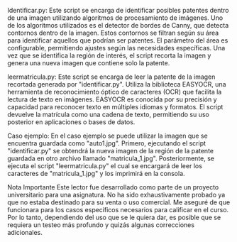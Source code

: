 Identificar.py:
Este script se encarga de identificar posibles patentes dentro de una imagen utilizando algoritmos de procesamiento de imágenes. Uno de los algoritmos utilizados es el detector de bordes de Canny, que detecta contornos dentro de la imagen. Estos contornos se filtran según su área para identificar aquellos que podrían ser patentes. El parámetro del área es configurable, permitiendo ajustes según las necesidades específicas. Una vez que se identifica la región de interés, el script recorta la imagen y genera una nueva imagen que contiene solo la patente.

leermatricula.py:
Este script se encarga de leer la patente de la imagen recortada generada por "identificar.py". Utiliza la biblioteca EASYOCR, una herramienta de reconocimiento óptico de caracteres (OCR) que facilita la lectura de texto en imágenes. EASYOCR es conocida por su precisión y capacidad para reconocer texto en múltiples idiomas y formatos. El script devuelve la matrícula como una cadena de texto, permitiendo su uso posterior en aplicaciones o bases de datos.


Caso ejemplo: En el caso ejemplo se puede utilizar la imagen que se encuentra guardada como "auto1.jpg". Primero, ejecutando el script "identificar.py" se obtendrá la nueva imagen de la región de la patente guardada en otro archivo llamado "matricula_1.jpg". Posteriormente, se ejecuta el script "leermatricula.py" el cual se encargará de leer los caracteres de "matricula_1.jpg" y los imprimirá en la consola.


Nota Importante
Este lector fue desarrollado como parte de un proyecto universitario para una asignatura. No ha sido exhaustivamente probado ya que no estaba destinado para su venta o uso comercial. Me aseguré de que funcionara para los casos específicos necesarios para calificar en el curso. Por lo tanto, dependiendo del uso que se le quiera dar, es posible que se requiera un testeo más profundo y quizás algunas correcciones adicionales.

